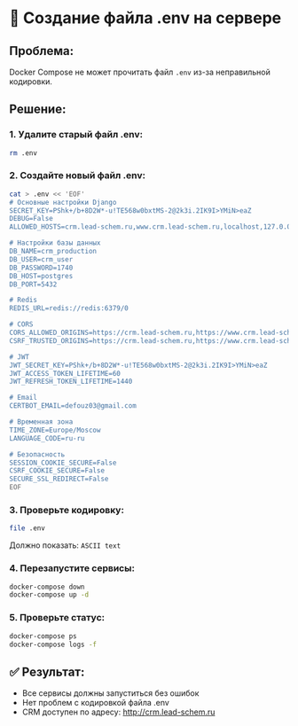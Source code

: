 # 🔧 Создание файла .env на сервере

## Проблема:
Docker Compose не может прочитать файл `.env` из-за неправильной кодировки.

## Решение:

### 1. Удалите старый файл .env:
```bash
rm .env
```

### 2. Создайте новый файл .env:
```bash
cat > .env << 'EOF'
# Основные настройки Django
SECRET_KEY=PShk+/b+8D2W*-u!TE568w0bxtMS-2@2k3i.2IK9I>YMiN>eaZ
DEBUG=False
ALLOWED_HOSTS=crm.lead-schem.ru,www.crm.lead-schem.ru,localhost,127.0.0.1

# Настройки базы данных
DB_NAME=crm_production
DB_USER=crm_user
DB_PASSWORD=1740
DB_HOST=postgres
DB_PORT=5432

# Redis
REDIS_URL=redis://redis:6379/0

# CORS
CORS_ALLOWED_ORIGINS=https://crm.lead-schem.ru,https://www.crm.lead-schem.ru
CSRF_TRUSTED_ORIGINS=https://crm.lead-schem.ru,https://www.crm.lead-schem.ru

# JWT
JWT_SECRET_KEY=PShk+/b+8D2W*-u!TE568w0bxtMS-2@2k3i.2IK9I>YMiN>eaZ
JWT_ACCESS_TOKEN_LIFETIME=60
JWT_REFRESH_TOKEN_LIFETIME=1440

# Email
CERTBOT_EMAIL=defouz03@gmail.com

# Временная зона
TIME_ZONE=Europe/Moscow
LANGUAGE_CODE=ru-ru

# Безопасность
SESSION_COOKIE_SECURE=False
CSRF_COOKIE_SECURE=False
SECURE_SSL_REDIRECT=False
EOF
```

### 3. Проверьте кодировку:
```bash
file .env
```
Должно показать: `ASCII text`

### 4. Перезапустите сервисы:
```bash
docker-compose down
docker-compose up -d
```

### 5. Проверьте статус:
```bash
docker-compose ps
docker-compose logs -f
```

## ✅ Результат:
- Все сервисы должны запуститься без ошибок
- Нет проблем с кодировкой файла .env
- CRM доступен по адресу: http://crm.lead-schem.ru 